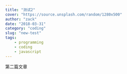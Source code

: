```yaml
---
title: "测试2"
cover: "https://source.unsplash.com/random/1280x500"
author: "zack"
date: "2018-03-31"
category: "coding"
slug: "new-test"
tags:
    - programming
    - coding
    - javascript
---
```

第二篇文章
